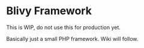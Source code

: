 # Blivy Framework

This is WIP, do not use this for production yet.

Basically just a small PHP framework. Wiki will follow.